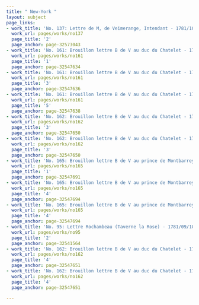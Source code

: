 ```yaml
---
title: " New-York "
layout: subject
page_links:
- work_title: 'No. 137: Lettre de M, de Veimerange, Intendant - 1781/10/06'
  work_url: pages/works/no137
  page_title: '2'
  page_anchor: page-32573043
- work_title: 'No. 161: Brouillon lettre B de V au duc du Chatelet - 1781/07/30'
  work_url: pages/works/no161
  page_title: '1'
  page_anchor: page-32547634
- work_title: 'No. 161: Brouillon lettre B de V au duc du Chatelet - 1781/07/30'
  work_url: pages/works/no161
  page_title: '3'
  page_anchor: page-32547636
- work_title: 'No. 161: Brouillon lettre B de V au duc du Chatelet - 1781/07/30'
  work_url: pages/works/no161
  page_title: '5'
  page_anchor: page-32547638
- work_title: 'No. 162: Brouillon lettre B de V au duc du Chatelet - 1781/05/12'
  work_url: pages/works/no162
  page_title: '3'
  page_anchor: page-32547650
- work_title: 'No. 162: Brouillon lettre B de V au duc du Chatelet - 1781/05/12'
  work_url: pages/works/no162
  page_title: '3'
  page_anchor: page-32547650
- work_title: 'No. 165: Brouillon lettre B de V au prince de Montbarrey - 1780/10/22'
  work_url: pages/works/no165
  page_title: '1'
  page_anchor: page-32547691
- work_title: 'No. 165: Brouillon lettre B de V au prince de Montbarrey - 1780/10/22'
  work_url: pages/works/no165
  page_title: '4'
  page_anchor: page-32547694
- work_title: 'No. 165: Brouillon lettre B de V au prince de Montbarrey - 1780/10/22'
  work_url: pages/works/no165
  page_title: '4'
  page_anchor: page-32547694
- work_title: 'No. 95: Lettre Rochambeau (Taverne la Rose) - 1781/09/10'
  work_url: pages/works/no95
  page_title: '2'
  page_anchor: page-32541564
- work_title: 'No. 162: Brouillon lettre B de V au duc du Chatelet - 1781/05/12'
  work_url: pages/works/no162
  page_title: '4'
  page_anchor: page-32547651
- work_title: 'No. 162: Brouillon lettre B de V au duc du Chatelet - 1781/05/12'
  work_url: pages/works/no162
  page_title: '4'
  page_anchor: page-32547651

---
```

